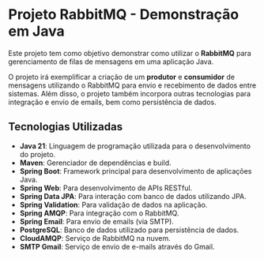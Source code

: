 # Projeto RabbitMQ - Demonstração em Java

Este projeto tem como objetivo demonstrar como utilizar o **RabbitMQ** para gerenciamento de filas de mensagens em uma aplicação Java.

O projeto irá exemplificar a criação de um **produtor** e **consumidor** de mensagens utilizando o RabbitMQ para envio e recebimento de dados entre sistemas. Além disso, o projeto também incorpora outras tecnologias para integração e envio de emails, bem como persistência de dados.

## Tecnologias Utilizadas

- **Java 21**: Linguagem de programação utilizada para o desenvolvimento do projeto.
- **Maven**: Gerenciador de dependências e build.
- **Spring Boot**: Framework principal para desenvolvimento de aplicações Java.
- **Spring Web**: Para desenvolvimento de APIs RESTful.
- **Spring Data JPA**: Para interação com banco de dados utilizando JPA.
- **Spring Validation**: Para validação de dados na aplicação.
- **Spring AMQP**: Para integração com o RabbitMQ.
- **Spring Email**: Para envio de emails (via SMTP).
- **PostgreSQL**: Banco de dados utilizado para persistência de dados.
- **CloudAMQP**: Serviço de RabbitMQ na nuvem.
- **SMTP Gmail**: Serviço de envio de e-mails através do Gmail.

